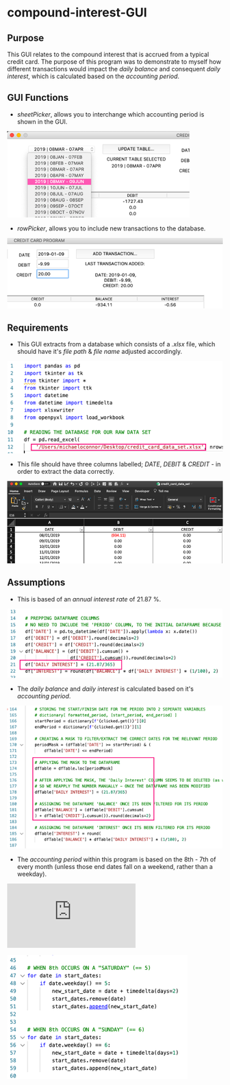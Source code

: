 # compound-interest-GUI

## Purpose
This GUI relates to the compound interest that is accrued from a typical credit card.
The purpose of this program was to demonstrate to myself how different transactions would impact the _daily_ _balance_ and consequent _daily_ _interest_, which is calculated based on the _accounting_  _period_.


## GUI Functions
- _sheetPicker_, allows you to interchange which accounting period is shown in the GUI.

![001 sheetPicker](https://github.com/MikeOC263/compound-interest-GUI/blob/master/screenshots/001%20sheetPicker.png)


- _rowPicker_, allows you to include new transactions to the database.

![002 rowPicker](https://github.com/MikeOC263/compound-interest-GUI/blob/master/screenshots/002%20rowPicker.png)


## Requirements
- This GUI extracts from a database which consists of a _.xlsx_ file, which should have it's _file_ _path_ & _file_ _name_ adjusted accordingly.

![003 Database File Path](https://github.com/MikeOC263/compound-interest-GUI/blob/master/screenshots/003%20Database%20File%20Path.png)

- This file should have three columns labelled; _DATE_, _DEBIT_ & _CREDIT_ - in order to extract the data correctly.

![004 .xlsx Database](https://github.com/MikeOC263/compound-interest-GUI/blob/master/screenshots/004%20.xlsx%20database.png)


## Assumptions
- This is based of an _annual_ _interest_ _rate_ of 21.87 %.

![005 Annual Interest](https://github.com/MikeOC263/compound-interest-GUI/blob/master/screenshots/005%20Annual%20Interest%20.png)

- The _daily_ _balance_ and _daily_ _interest_ is calculated based on it's _accounting period_.

![006 Period Mask](https://github.com/MikeOC263/compound-interest-GUI/blob/master/screenshots/006%20Period%20Mask.png)

- The _accounting_ _period_ within this program is based on the 8th - 7th of every month (unless those end dates fall on a weekend, rather than a weekday).

![](https://github.com/MikeOC263/compound-interest-GUI/blob/50cf879e18a01244d57be1b0df6f190ed94c0826/001%20credit_card_gui.py#L42-L56)

![007 Period Start Date](https://github.com/MikeOC263/compound-interest-GUI/blob/master/screenshots/007%20Period%20Start%20Date.png)





